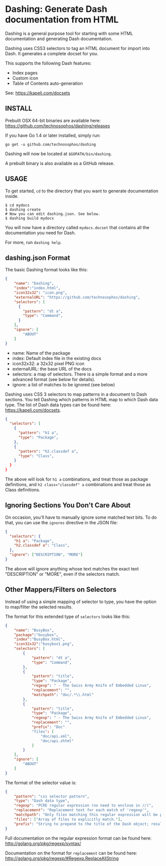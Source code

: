 # Dashing: Generate Dash documentation from HTML

Dashing is a general purpose tool for starting with some HTML
documentation and generating Dash documentation.

Dashing uses CSS3 selectors to tag an HTML document for import into
Dash. It generates a complete docset for you.

This supports the following Dash features:

- Index pages
- Custom icon
- Table of Contents auto-generation

See:
https://kapeli.com/docsets

## INSTALL

Prebuilt OSX 64-bit binaries are available here:
https://github.com/technosophos/dashing/releases

If you have Go 1.4 or later installed, simply run:

`go get -u github.com/technosophos/dashing`

Dashing will now be located at `$GOPATH/bin/dashing`.

A prebuilt binary is also available as a GitHub release.

## USAGE

To get started, `cd` to the directory that you want to generate
documentation inside.

```
$ cd mydocs
$ dashing create
# Now you can edit dashing.json. See below.
$ dashing build mydocs
```

You will now have a directory called `mydocs.docset` that contains all
the documentation you need for Dash.

For more, run `dashing help`.

## dashing.json Format

The basic Dashing format looks like this:

```json
{
    "name": "Dashing",
    "index":"index.html",
    "icon32x32": "icon.png",
    "externalURL": "https://github.com/technosophos/dashing",
    "selectors": [
      {
        "pattern": "dt a",
        "type": "Command",
      }
    ],
    "ignore": [
        "ABOUT"
    ]
}
```

- name: Name of the package
- index: Default index file in the existing docs
- icon32x32: a 32x32 pixel PNG icon
- externalURL: the base URL of the docs
- selectors: a map of selectors. There is a simple format and
  a more advanced format (see below for details).
- ignore: a list of matches to be ignored (see below)

Dashing uses CSS 3 selectors to map patterns in a document to Dash
sections. You tell Dashing which patterns in HTML map to which Dash data
type. The list of Dash data types can be found here: https://kapeli.com/docsets.

```json
{
  "selectors": [
    {
      "pattern": "h1 a",
      "type": "Package",
    },
    {
      "pattern": "h2.classdef a",
      "type": "Class",
    }
  }
}
```

The above will look for `h1 a` combinations, and treat those as package
definitions, and `h2 class="classdef" a` combinations and treat those as
Class definitions.

## Ignoring Sections You Don't Care About

On occasion, you'll have to manually ignore some matched text bits. To
do that, you can use the `ignores` directive in the JSON file:


```json
{
  "selectors": {
    "h1 a": "Package",
    "h2.classdef a": "Class",
  },
  "ignore": ["DESCRIPTION", "MORE"]
}
```

The above will ignore anything whose text matches the exact text "DESCRIPTION"
or "MORE", even if the selectors match.

## Other Mappers/Filters on Selectors

Instead of using a simple mapping of selector to type, you have the
option to map/filter the selected results.

The format for this extended type of `selectors` looks like this:

```json
{
    "name": "BusyBox",
    "package":"busybox",
    "index":"BusyBox.html",
    "icon32x32":"busybox1.png",
    "selectors": [
        {
            "pattern": "dt a",
            "type": "Command",
        },
        {
            "pattern": "title",
            "type": "Package",
            "regexp": " - The Swiss Army Knife of Embedded Linux",
            "replacement": "",
            "matchpath": "doc/.*\\.html"
        },
        {
            "pattern": "title",
            "type": "Package",
            "regexp": " - The Swiss Army Knife of Embedded Linux",
            "replacement": "",
            "prefix": "Doc"
            "files": [
                "doc/api.xml",
                "doc/api.xhtml"
            ]
        }
    ],
    "ignore": [
        "ABOUT"
    ]
}
```

The format of the selector value is:

```json
{
    "pattern": "css selector pattern",
    "type": "Dash data type",
    "regexp": "PCRE regular expression (no need to enclose in //)",
    "replacement": "Replacement text for each match of 'regexp'",
    "matchpath": "Only files matching this regular expression will be parsed. Will match all files if not set.",
    "files": ["Array of files to explicitly match."],
    "prefix": "String to prepend to the title of the Dash object; results in 'prefix.title'."
}
```

Full documentation on the regular expression format can be found here:
http://golang.org/pkg/regexp/syntax/

Documentation on the format for `replacement` can be found here:
http://golang.org/pkg/regexp/#Regexp.ReplaceAllString
